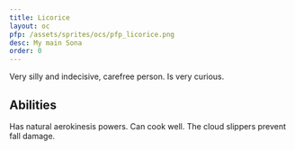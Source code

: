 ```yaml
---
title: Licorice
layout: oc
pfp: /assets/sprites/ocs/pfp_licorice.png
desc: My main Sona
order: 0
---
```

Very silly and indecisive, carefree person. Is very curious.
## Abilities
Has natural aerokinesis powers. Can cook well. The cloud slippers prevent fall damage.
